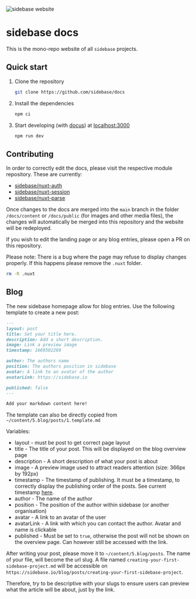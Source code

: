 ![sidebase website](./.github/preview.png)

# sidebase docs

This is the mono-repo website of all `sidebase` projects.

## Quick start

1. Clone the repository
    ```sh
    git clone https://github.com/sidebase/docs
    ```
2. Install the dependencies
    ```sh
    npm ci
    ```
3. Start developing (with [docus](https://docus.dev)) at [localhost:3000](http://localhost:3000)
    ```sh
    npm run dev
    ```

## Contributing

In order to correctly edit the docs, please visit the respective module repository. These are currently:
- [sidebase/nuxt-auth](https://github.com/sidebase/nuxt-auth)
- [sidebase/nuxt-session](https://github.com/sidebase/nuxt-session)
- [sidebase/nuxt-parse](https://github.com/sidebase/nuxt-parse)

Once changes to the docs are merged into the `main` branch in the folder
`/docs/content` or `/docs/public` (for images and other media files), the changes will automatically
be merged into this repository and the website will be redeployed.

If you wish to edit the landing page or any blog entries, please open a PR on this repository.

Please note: There is a bug where the page may refuse to display changes properly. If this happens please remove the `.nuxt` folder.

```sh
rm -R .nuxt
```

## Blog

The new sidebase homepage allow for blog entries. Use the following template to create a new post:

```md
---
layout: post
title: Set your title here.
description: Add a short description.
image: Link a preview image
timestamp: 1669502269

author: The authors name
position: The authors position in sidebase 
avatar: A link to an avatar of the author
avatarLink: https://sidebase.io

published: false
---

Add your markdown content here!
```
The template can also be directly copied from `~/content/5.blog/posts/1.template.md`

Variables:
- layout - must be post to get correct page layout
- title - The title of your post. This will be displayed on the blog overview page
- description - A short description of what your post is about
- image - A preview image used to attract readers attention (size: 366px by 192px)
- timestamp - The timestamp of publishing. It must be a timestamp, to correctly display the publishing order of the posts. See current timestamp [here](https://www.currenttimestamp.com/).
- author - The name of the author
- position - The position of the author within sidebase (or another organisation)
- avatar - A link to an avatar of the user
- avatarLink - A link with which you can contact the author. Avatar and name is clickable
- published - Must be set to `true`, otherwise the post will not be shown on the overview page. Can however still be accessed with the link.

After writing your post, please move it to `~/content/5.blog/posts`. The name of your file, will become the url slug.
A file named `creating-your-first-sidebase-project.md` will be accessible on `https://sidebase.io/blog/posts/creating-your-first-sidebase-project`.

Therefore, try to be descriptive with your slugs to ensure users can preview what the article will be about, just by the link.


